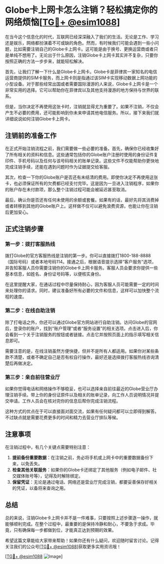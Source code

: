 # Globe卡上网卡怎么注销？轻松搞定你的网络烦恼[[TG💪+ @esim1088](https://t.me/s/esim1088)]

在当今这个信息化的时代，互联网已经深深融入了我们的生活。无论是工作、学习还是娱乐，网络都扮演着不可或缺的角色。然而，有时候我们可能会遇到一些小问题，比如需要注销自己的Globe卡上网卡。这可能是由于换号、更换运营商或者只是单纯不想用了。无论出于什么原因，注销Globe卡上网卡其实并不复杂，只要你按照正确的方法一步步来，就能轻松解决。

首先，让我们了解一下什么是Globe卡上网卡。Globe卡是菲律宾一家知名的电信运营商提供的SIM卡服务，而上网卡则是指通过该SIM卡实现移动数据上网功能的小型设备。对于那些经常出国或者需要国际漫游的人来说，Globe卡上网卡是一个非常实用的选择。它可以帮助你在菲律宾以及其他支持漫游的地方保持与世界的联系。

但是，当你决定不再使用这张卡时，注销就显得尤为重要了。如果不注销，不仅会产生不必要的费用，还可能影响到你未来申请其他电信服务。所以，接下来我们就详细说说如何注销Globe卡上网卡。

## 注销前的准备工作

在正式开始注销流程之前，我们需要做一些必要的准备。首先，确保你已经收集好了所有相关的资料和信息。这些通常包括你的Globe账户注册时使用的身份证件复印件、手机号码以及任何与该号码相关的账单记录。这些文件不仅能帮助你更快地完成注销手续，还能在遇到问题时作为证据提交给客服。

其次，检查一下你的Globe账户是否还有未结清的费用。即使你决定不再使用这张卡，也必须保证所有的欠费都已经支付完毕。这是因为一旦进入注销程序，如果你的账户存在未付款项，那么整个注销过程可能会被延迟甚至取消。

最后，确认你是否还有任何未使用的余额或套餐。如果有的话，最好先将其消费掉或者转移到其他的Globe账户上。这样做不仅可以避免浪费资源，也能让你在注销后更加安心。

## 正式注销步骤

### 第一步：拨打客服热线

拨打Globe的官方客服热线是注销的第一步。你可以直接拨打1800-188-8888（国际号码）或者本地号码114。接通之后，根据语音提示选择“客户服务”选项，并告知客服人员你需要注销你的Globe卡上网卡服务。客服人员会要求你提供一些基本信息，如姓名、身份证号码等，以便核实身份。

在这里提醒大家，在通话过程中尽量保持耐心，因为客服人员可能需要一定的时间来处理你的请求。同时，建议准备好所有必要的文件和信息，这样可以加快整个流程的速度。

### 第二步：在线自助注销

除了打电话之外，你还可以通过Globe官方网站进行自助注销。访问Globe的官网后，登录你的账户，找到“账户管理”或者“服务设置”的相关选项。点击进入后，你会看到一个关于注销服务的按钮或者链接。点击它并按照页面上的指示填写相关信息即可。

需要注意的是，在线注销虽然方便快捷，但并不是所有人都适用。如果你对某些条款不清楚，或者不确定自己是否有权自行操作，最好还是选择拨打客服热线咨询清楚后再做决定。

### 第三步：亲自前往营业厅

如果你觉得电话和网络操作不够稳妥，也可以选择亲自前往最近的Globe营业厅办理注销手续。带上你的身份证原件以及相关的账单记录，向工作人员说明情况并提交申请。工作人员会在核对完你的信息后帮你完成注销流程。

这种方式的优点在于可以直接面对面交流，如果有任何疑问都可以立即得到解答。不过缺点就是需要花费更多的时间和精力去营业厅排队等候。

## 注意事项

在注销过程中，有几个关键点需要特别注意：

1. **提前备份重要数据**：在注销之前，务必将手机或上网卡中的重要数据备份下来，以免丢失。
2. **检查其他关联服务**：如果你的Globe卡还绑定了其他服务（例如电子邮件、社交媒体账号等），记得及时解除绑定。
3. **保留凭证**：无论是通过电话、网络还是营业厅完成注销，都要妥善保存好相关的凭证，以备将来查询之用。

## 总结

总的来说，注销Globe卡上网卡并不是一件难事，只要按照上述步骤逐一操作，就能够顺利完成。在整个过程中，最重要的是保持冷静和耐心，不要急于求成。毕竟，只有确保每一步都做到位，才能真正达到预期的效果。

希望这篇文章能给大家带来帮助！如果你还有什么疑问，欢迎随时留言讨论。记得关注我们的公众号[[TG💪+ @esim1088](https://t.me/s/esim1088)]获取更多实用资讯哦！

[[TG💪+ @esim1088](https://t.me/s/esim1088) ![Image](https://i.postimg.cc/4NQfJmqS/Snipaste-2025-05-13-00-14-12.png)]